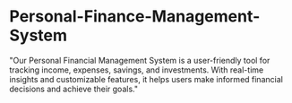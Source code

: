 # Personal-Finance-Management-System
"Our Personal Financial Management System is a user-friendly tool for tracking income, expenses, savings, and investments. With real-time insights and customizable features, it helps users make informed financial decisions and achieve their goals."
